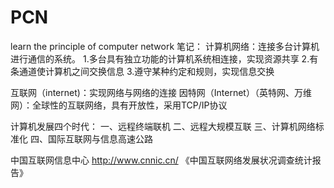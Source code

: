 # PCN
learn the principle of computer network
笔记：
计算机网络：连接多台计算机进行通信的系统。
1.多台具有独立功能的计算机系统相连接，实现资源共享
2.有条通道使计算机之间交换信息
3.遵守某种约定和规则，实现信息交换

互联网（internet)：实现网络与网络的连接
因特网（Internet）（英特网、万维网）：全球性的互联网络，具有开放性，采用TCP/IP协议

计算机发展四个时代：
一、远程终端联机
二、远程大规模互联
三、计算机网络标准化
四、国际互联网与信息高速公路

中国互联网信息中心 http://www.cnnic.cn/  《中国互联网络发展状况调查统计报告》

